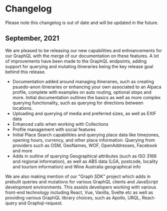 # Changelog

Please note this changelog is out of date and will be updated in the future.

## September, 2021

We are pleased to be releasing our new capabilities and enhnancements for our
GraphQL with the merge of our documentation on these features. A lot of
improvements have been made to the GraphQL endpoints, adding support for
querying and mutating itineraries being the key release goal behind this
release.

- Documentation added around managing itineraries, such as creating psuedo-anon
  itineraries or enhancing your own associated to an Alpaca profile, complete
  with examples on auto routing, optional stops and more. Initial documentation
  outlines the basics as well as more complex querying functionality, such as
  querying for directions between locations.
- Uploading and querying of media and preferred sizes, as well as EXIF data
- Enhanced calls when working with Collections
- Profile management with social features
- Initial Place Search capabilities and querying place data like timezones,
  opening hours, currency, and other place information. Querying from providers
  such as OSM, GeoNames, WOF, OpenAddresses, Facebook and more
- Adds in outline of querying Geographical attributes (such as ISO 3166 and
  regional information), as well as ABS data (LGA, postcode, locality and
  tourism information) and Wine Australia geographical info

We are also making mention of our "Graph SDK" project which adds in prebuilt
queries and mutations for various GraphQL clients and JavaScript development
environments. This assists developers working with various front-end technology
including React, Vue, Vanilla, Svelte etc as well as providing various GraphQL
library choices, such as Apollo, URQL, React-query and Graphql-request.

